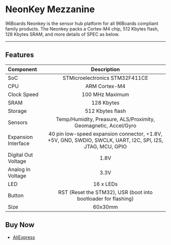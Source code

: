 # NeonKey Mezzanine

96Boards Neonkey is the sensor hub platform for all 96Boards compliant family products.
​The Neonkey packs a Cortex-M4 chip, 512 Kbytes flash, 128 Kbytes SRAM, and more details of SPEC as below. 

***

## Features

| Component            | Description                                                                                               |
|:---------------------|:---------------------------------------------------------------------------------------------------------:|
| SoC                  | STMicroelectronics STM32F411CE                                                                            |
| CPU                  | ARM Cortex-M4                                                                                             |
| Clock Speed          | 100 MHz Maximum                                                                                           |
| SRAM                 | 128 Kbytes                                                                                                |
| Storage              | 512 Kbytes flash                                                                                          |
| Sensors              | Temp/Humidity, Preasure, ALS/Proximity, Geomagnetic, Accel/Gyro                                           |
| Expansion Interface  | 40 pin low-speed expansion connector, +1.8V, +5V, GND, SWDIO, SWCLK, UART, I2C, SPI, I2S, JTAG, MCU, GPIO |
| Digital Out Voltage  | 1.8V                                                                                                      |
| Analog In Voltage    | 3.3V                                                                                                      |
| LED                  | 16 x LEDs                                                                                                 |
| Button               | RST (Reset the STM32), USR (boot into bootloader for flashing)                                            |
| Size                 | 60x30mm                                                                                                   |
## Buy Now

- [AliExpress](https://www.aliexpress.com/item/96Boards-Neonkey/32822916545.html?spm=2114.search0104.3.1.fg6Jg6&ws_ab_test=searchweb0_0,searchweb201602_4_10152_10065_10151_10068_10130_10084_10308_10083_10119_10080_10082_10081_10110_10178_10137_10111_10060_10112_10113_10155_10114_10154_438_10056_10055_10054_10310_10182_10059_100031_10099_10078_10079_10103_10073_10102_10120_5360020_10052_10053_10142_10107_10050_10051,searchweb201603_2,ppcSwitch_5&btsid=e957e00a-3821-4bd2-8dfe-31364a73b70c&algo_expid=bc968b00-cd8a-4d7f-9d9a-c39aa8be8adc-0&algo_pvid=bc968b00-cd8a-4d7f-9d9a-c39aa8be8adc)